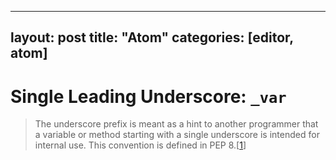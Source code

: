 ---
layout: post
title: "Atom"
categories: [editor, atom]
----
# Single Leading Underscore: `_var`
> The underscore prefix is meant as a hint to another programmer that a variable or method starting with a single underscore is intended for internal use. This convention is defined in PEP 8.[[1]]

[1]: https://dbader.org/blog/meaning-of-underscores-in-python "Underscores in Python"

[2]: https://hackernoon.com/understanding-the-underscore-of-python-309d1a029edc "Understanding the underscore( _ ) of Python"
